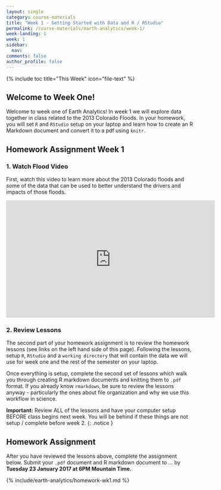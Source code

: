 ```yaml
---
layout: single
category: course-materials
title: "Week 1 - Getting Started with Data and R / RStudio"
permalink: /course-materials/earth-analytics/week-1/
week-landing: 1
week: 1
sidebar:
  nav:
comments: false
author_profile: false
---
```

{% include toc title="This Week" icon="file-text" %}


<div class="notice--info" markdown="1">

## <i class="fa fa-ship" aria-hidden="true"></i> Welcome to Week One!

Welcome to week one of Earth Analytics! In week 1 we will explore data together
in class related to the 2013 Colorado Floods. In your homework, you will set
`R` and `RStudio` setup on your laptop and learn how to create an R Markdown
document and convert it to a pdf using `knitr`.

</div>

## <i class="fa fa-pencil"></i> Homework Assignment Week 1


### 1. Watch Flood Video
First, watch this video to learn more about the 2013 Colorado floods and some
of the data that can be used to better understand the drivers and impacts of those
floods.

<iframe width="560" height="315" src="https://www.youtube.com/embed/bUcWERTM-OA?rel=0&loop=1" frameborder="0" allowfullscreen></iframe>

### 2. Review Lessons
The second part of your homework assignment is to review the homework lessons (see links
on the left hand side of this page).
Following the lessons, setup `R`, `RStudio` and a
`working directory` that will contain the data we will use for week one and the
rest of the semester on your laptop.

Once everything is setup, complete the second set of lessons which walk you
through creating R markdown documents and knitting them to `.pdf` format. If you
already know `rmarkdown`, be sure to review the lessons anyway - particularly
the ones about file organization and why we use this workflow in science.

<i class="fa fa-star" aria-hidden="true"></i> **Important:** Review
ALL of the lessons and have your computer setup BEFORE class begins next week.
You will be behind if these things are not setup / complete before week 2.
{: .notice }

## Homework Assignment

After you have reviewed the lessons above, complete the assignment below.
Submit your `.pdf` document and R markdown document to ... by **Tuesday 23
January 2017 at 6PM Mountain Time.**

{% include/earth-analytics/homework-wk1.md %}
